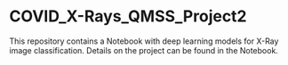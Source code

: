 # COVID_X-Rays_QMSS_Project2

This repository contains a Notebook with deep learning models for X-Ray image classification. Details on the project can be found in the Notebook.
